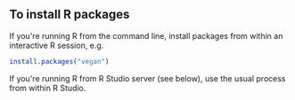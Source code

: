## To install R packages

If you're running R from the command line, install packages from within an interactive R session, e.g.

```R
install.packages("vegan")
```

If you're running R from R Studio server (see below), use the usual process from within R Studio.
